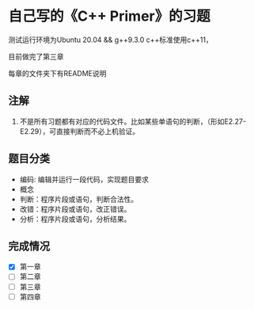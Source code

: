 # 自己写的《C++ Primer》的习题

测试运行环境为Ubuntu 20.04 && g++9.3.0 c++标准使用c++11，

目前做完了第三章

每章的文件夹下有README说明

## 注解

1. 不是所有习题都有对应的代码文件。比如某些单语句的判断，（形如E2.27-E2.29），可直接判断而不必上机验证。

## 题目分类

- 编码: 编辑并运行一段代码，实现题目要求
- 概念
- 判断：程序片段或语句，判断合法性。
- 改错：程序片段或语句，改正错误。
- 分析：程序片段或语句，分析结果。

## 完成情况

- [x] 第一章
- [ ] 第二章
- [ ] 第三章
- [ ] 第四章
